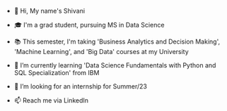 - 👋 Hi, My name's Shivani

- 🎓 I'm a grad student, pursuing MS in Data Science

- 📚 This semester, I'm taking 'Business Analytics and Decision Making', 'Machine Learning', and 'Big Data' courses at my University 

- 🌱 I’m currently learning 'Data Science Fundamentals with Python and SQL Specialization' from IBM

- 👀 I’m looking for an internship for Summer/23 

<!-- - 💞️ I’m looking to collaborate on ... -->
- 📫 Reach me via LinkedIn

<!---
skylar17/skylar17 is a ✨ special ✨ repository because its `README.md` (this file) appears on your GitHub profile.
You can click the Preview link to take a look at your changes.
--->
